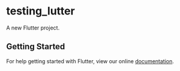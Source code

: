 # testing_lutter

A new Flutter project.

## Getting Started

For help getting started with Flutter, view our online
[documentation](https://flutter.io/).
